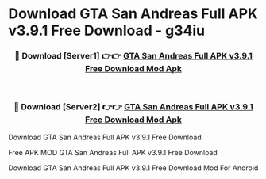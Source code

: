 # Download GTA San Andreas Full APK v3.9.1 Free Download - g34iu



<div align="center">
<h3>🔴 Download [Server1] 👉👉 <a href="https://momento.my/?title=GTA_San_Andreas_Full_APK_v3.9.1_Free_Download">GTA San Andreas Full APK v3.9.1 Free Download Mod Apk</a></h3><br>

<h3>🔴 Download [Server2] 👉👉 <a href="https://momento.my/?title=GTA_San_Andreas_Full_APK_v3.9.1_Free_Download">GTA San Andreas Full APK v3.9.1 Free Download Mod Apk</a></h3>
</div>



Download GTA San Andreas Full APK v3.9.1 Free Download 

Free APK MOD GTA San Andreas Full APK v3.9.1 Free Download 

Download GTA San Andreas Full APK v3.9.1 Free Download Mod For Android

